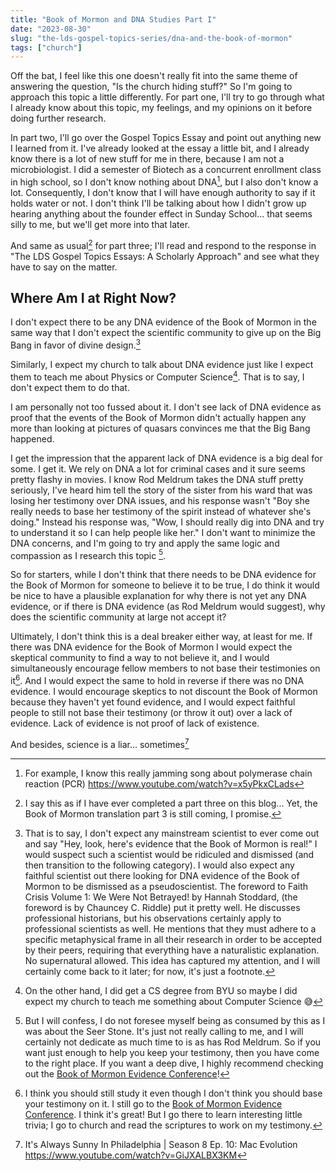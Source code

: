 ```yaml
---
title: "Book of Mormon and DNA Studies Part I"
date: "2023-08-30"
slug: "the-lds-gospel-topics-series/dna-and-the-book-of-mormon"
tags: ["church"]
---
```


Off the bat, I feel like this one doesn't really fit into the same theme of
answering the question, "Is the church hiding stuff?" So I'm going to approach
this topic a little differently. For part one, I'll try to go through what I
already know about this topic, my feelings, and my opinions on it before doing
further research.

In part two, I'll go over the Gospel Topics Essay and point out anything new I
learned from it. I've already looked at the essay a little bit, and I already
know there is a lot of new stuff for me in there, because I am not a
microbiologist. I did a semester of Biotech as a concurrent enrollment class in
high school, so I don't know nothing about DNA[^pcr], but I also don't know a
lot. Consequently, I don't know that I will have enough authority to say
if it holds water or not. I don't think I'll be talking about how I didn't grow
up hearing anything about the founder effect in Sunday School... that seems
silly to me, but we'll get more into that later.

[^pcr]:
    For example, I know this really jamming song about polymerase chain
    reaction (PCR) https://www.youtube.com/watch?v=x5yPkxCLads

And same as usual[^i-say] for part three; I'll read and respond to the response
in "The LDS Gospel Topics Essays: A Scholarly Approach" and see what they have
to say on the matter.

[^i-say]:
    I say this as if I have ever completed a part three on this blog...
    Yet, the Book of Mormon translation part 3 is still coming, I promise.

## Where Am I at Right Now?

I don't expect there to be any DNA evidence of the Book of Mormon in the same
way that I don't expect the scientific community to give up on the Big Bang in
favor of divine design.[^that-is-to-say]

[^that-is-to-say]:
    That is to say, I don't expect any mainstream scientist to
    ever come out and say "Hey, look, here's evidence that the Book of Mormon is
    real!" I would suspect such a scientist would be ridiculed and dismissed (and
    then transition to the following category). I would also expect any faithful
    scientist out there looking for DNA evidence of the Book of Mormon to be
    dismissed as a pseudoscientist. The foreword to Faith Crisis Volume 1: We Were
    Not Betrayed! by Hannah Stoddard, (the foreword is by Chauncey C. Riddle) put it
    pretty well. He discusses professional historians, but his observations
    certainly apply to professional scientists as well. He mentions that they must
    adhere to a specific metaphysical frame in all their research in order to be
    accepted by their peers, requiring that everything have a naturalistic
    explanation. No supernatural allowed. This idea has captured my attention, and I
    will certainly come back to it later; for now, it's just a footnote.

Similarly, I expect my church to talk about DNA evidence just like I expect them
to teach me about Physics or Computer Science[^church-taught-cs]. That is to
say, I don't expect them to do that.

[^church-taught-cs]:
    On the other hand, I did get a CS degree from BYU so maybe
    I did expect my church to teach me something about Computer Science 😅️

I am personally not too fussed about it. I don't see lack of DNA evidence as
proof that the events of the Book of Mormon didn't actually happen any more than
looking at pictures of quasars convinces me that the Big Bang happened.

I get the impression that the apparent lack of DNA evidence is a big deal for
some. I get it. We rely on DNA a lot for criminal cases and it sure seems pretty
flashy in movies. I know Rod Meldrum takes the DNA stuff pretty seriously, I've
heard him tell the story of the sister from his ward that was losing her
testimony over DNA issues, and his response wasn't "Boy she really needs to base
her testimony of the spirit instead of whatever she's doing." Instead his
response was, "Wow, I should really dig into DNA and try to understand it so I
can help people like her." I don't want to minimize the DNA concerns, and I'm
going to try and apply the same logic and compassion as I research this topic
[^lack-of-interest].

[^lack-of-interest]:
    But I will confess, I do not foresee myself being as
    consumed by this as I was about the Seer Stone. It's just not really calling to
    me, and I will certainly not dedicate as much time to is as has Rod Meldrum. So
    if you want just enough to help you keep your testimony, then you have come to
    the right place. If you want a deep dive, I highly recommend checking out the
    [Book of Mormon Evidence Conference](https://bookofmormonevidence.org/)!

So for starters, while I don't think that there needs to be DNA evidence for the
Book of Mormon for someone to believe it to be true, I do think it would be nice
to have a plausible explanation for why there is not yet any DNA
evidence, or if there is DNA evidence (as Rod Meldrum would suggest), why does
the scientific community at large not accept it?

Ultimately, I don't think this is a deal breaker either way, at least for me. If
there was DNA evidence for the Book of Mormon I would expect the skeptical
community to find a way to not believe it, and I would simultaneously encourage
fellow members to not base their testimonies on it[^do-study-though]. And I
would expect the same to hold in reverse if there was no DNA evidence. I would
encourage skeptics to not discount the Book of Mormon because they haven't yet
found evidence, and I would expect faithful people to still not base their
testimony (or throw it out) over a lack of evidence. Lack of evidence is not
proof of lack of existence.

[^do-study-though]:
    I think you should still study it even though
    I don't think you should base your testimony on it. I still go to the [Book of
    Mormon Evidence Conference](https://bookofmormonevidence.org/). I think it's
    great! But I go there to learn interesting little trivia; I go to church and
    read the scriptures to work on my testimony.

And besides, science is a liar... sometimes[^always-sunny]

[^always-sunny]:
    It's Always Sunny In Philadelphia | Season 8 Ep. 10: Mac
    Evolution https://www.youtube.com/watch?v=GiJXALBX3KM
